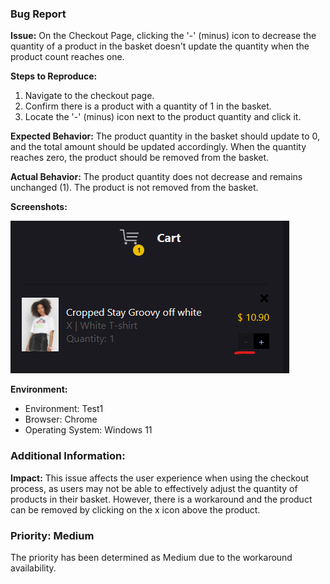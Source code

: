 ### Bug Report

**Issue:**
On the Checkout Page, clicking the '-' (minus) icon to decrease the quantity of a product in the basket doesn't update the quantity when the product count reaches one.

**Steps to Reproduce:**
1. Navigate to the checkout page.
2. Confirm there is a product with a quantity of 1 in the basket.
3. Locate the '-' (minus) icon next to the product quantity and click it.

**Expected Behavior:**
The product quantity in the basket should update to 0, and the total amount should be updated accordingly. When the quantity reaches zero, the product should be removed from the basket.

**Actual Behavior:**
The product quantity does not decrease and remains unchanged (1). The product is not removed from the basket.

**Screenshots:**

![](static/basketQtyBug.png)

**Environment:**
- Environment: Test1
- Browser: Chrome
- Operating System: Windows 11

### Additional Information:

**Impact:**
This issue affects the user experience when using the checkout process, as users may not be able to effectively adjust the quantity of products in their basket.
However, there is a workaround and the product can be removed by clicking on the x icon above the product.


### Priority: Medium
The priority has been determined as Medium due to the workaround availability.